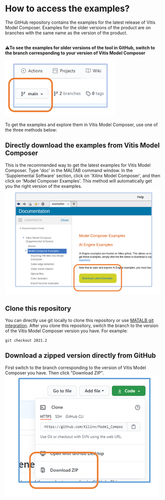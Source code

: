# How to access the examples?

The GitHub repository contains the examples for the latest release of Vitis Model Composer. Examples for the older versions of the product 
are on branches with the same name as the version of the product.

<br/>:warning:**To see the examples for older versions of the tool in GitHub, switch to the branch corresponding to your version of Vitis Model Composer**

![Click 'main' to change branch](Images/change_branch.PNG)

To get the examples and explore them in Vitis Model Composer, use one of the three methods below:

## Directly download the examples from Vitis Model Composer
This is the recommended way to get the latest examples for Vitis Model Composer. Type 'doc' in the MALTAB command window. In the 'Supplemental Software' section, click on 'Xilinx Model Composer', and then click on 'Model Composer Examples'. This method will automatically get you the right version of the examples.
![](Images/download_from_model_composer.PNG)

## Clone this repository
You can directly use git locally to clone this repository or use [MATALB git integration](https://www.mathworks.com/help/simulink/ug/clone-git-repository.html). After you clone this repository, switch the branch to the version of the Vitis Model Composer version you have. For example:
```
git checkout 2021.2
```

## Download a zipped version directly from GitHub
First switch to the branch corresponding to the version of Vitis Model Composer you have. Then click "Download ZIP".
![](Images/download_zip_from_github.PNG)
